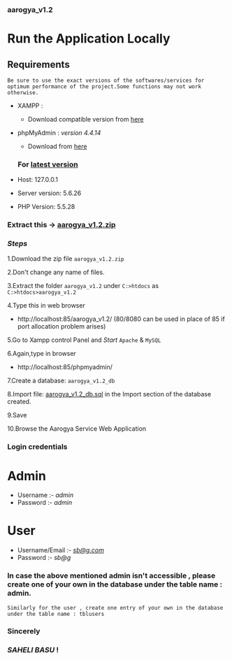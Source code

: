 ### aarogya_v1.2

# Run the Application Locally

## Requirements

`Be sure to use the exact versions of the softwares/services for optimum performance of the project.Some functions may not work otherwise. `

- XAMPP : 
  - Download compatible version from [here](https://www.apachefriends.org/download.html)

- phpMyAdmin : _version 4.4.14_
  - Download from [here](https://www.phpmyadmin.net/files/4.4.14.1/)
  ### For [latest version](http://www.phpmyadmin.net)

- Host: 127.0.0.1
- Server version: 5.6.26
- PHP Version: 5.5.28

### Extract this -> [aarogya_v1.2.zip](https://github.com/MehaRima/aarogya_v1.2/blob/master/aarogya_v1.2.zip)

### _Steps_

1.Download the zip file `aarogya_v1.2.zip`

2.Don't change any name of files.

3.Extract the folder `aarogya_v1.2` under `C:>htdocs` as `C:>htdocs>aarogya_v1.2`

4.Type this in web browser
 - http://localhost:85/aarogya_v1.2/  (80/8080 can be used in place of 85 if port allocation problem arises)
 
5.Go to Xampp control Panel and *Start* `Apache` & `MySQL`

6.Again,type in browser
 - http://localhost:85/phpmyadmin/
 
7.Create a database: `aarogya_v1.2_db`

8.Import file: [aarogya_v1.2_db.sql](https://github.com/MehaRima/aarogya_v1.2/blob/master/aarogya_v1.2_db.sql) in the Import section of the database created.

9.Save 

10.Browse the Aarogya Service Web Application

### Login credentials

 # Admin 
- Username :- *admin*
- Password :- *admin*

 # User 
- Username/Email :- *sb@g.com*
- Password :- *sb@g*

### In case the above mentioned admin isn't accessible , please create one of your own in the database under the table name : admin.
` Similarly for the user , create one entry of your own in the database under the table name : tblusers  `



### Sincerely

### _SAHELI BASU_ !

